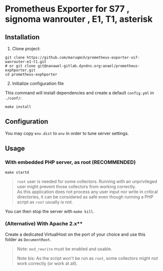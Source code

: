 Prometheus Exporter  for S77 , signoma wanrouter , E1, T1, asterisk 
===

## Installation

1. Clone project:
```shell
git clone https://github.com/maruqmch/prometheus-exporter-ss7-wanrouter-e1-t1.git
# or git clone git@nanawel-gitlab.dyndns.org:anael/prometheus-exphporter.git
cd prometheus-exphporter
```

2. Initialize configuration file

This command will install dependencies and create a default `config.yml` in
`./conf/`:
```shell
make install
```

## Configuration

You may copy `env.dist` to `env` in order to tune server settings.

## Usage

### With embedded PHP server, as root (RECOMMENDED)

```
make startd
```

> `root` user is needed for some collectors. Running with an unprivileged user
> might prevent those collectors from working correctly.  
> As this application does not process any user input nor write in critical
> directories, it can be considered as safe even though running a PHP script
> as `root` usually is not.

You can then stop the server with `make kill`.

### (Alternative) With Apache 2.x**

Create a dedicated VirtualHost on the port of your choice and use this folder
as `DocumentRoot`.

> Note: `mod_rewrite` must be enabled and usable.
> 
> Note bis: As the script won't be run as `root`, some collectors might not
> work correctly (or work at all).

